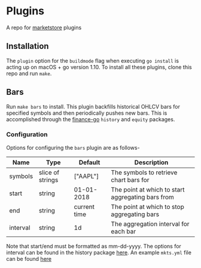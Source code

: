 # Plugins
A repo for [marketstore][mkts] plugins

## Installation
The `plugin` option for the `buildmode` flag when executing `go install` is acting up on macOS + go version 1.10. To install all these plugins, clone this repo and run `make`.

## Bars
Run `make bars` to install. This plugin backfills historical OHLCV bars for specified symbols and then periodically pushes new bars. This is accomplished through the [finance-go][finance] `history` and `equity` packages.

### Configuration
Options for configuring the `bars` plugin are as follows-

Name | Type | Default | Description
--- | --- | --- | ---
symbols | slice of strings | ["AAPL"] | The symbols to retrieve chart bars for
start | string | 01-01-2018 | The point at which to start aggregating bars from
end | string | current time | The point at which to stop aggregating bars
interval | string | 1d | The aggregation interval for each bar

Note that start/end must be formatted as mm-dd-yyyy. The options for interval can be found in the history package [here][docs]. An example `mkts.yml` file can be found [here][bars]



[finance]: https://github.com/piquette/finance-go
[bars]: https://github.com/piquette/plugins/tree/master/bars
[docs]: https://github.com/piquette/finance-go/blob/master/history/time.go#L8
[mkts]: https://github.com/alpacahq/marketstore
